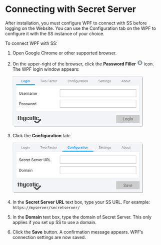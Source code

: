 [title]: # (Connecting with Secret Server)
[tags]: # (XXX)
[priority]: # (20)

# Connecting with Secret Server

After installation, you must configure WPF to connect with SS before logging on the Website. You can use the Configuration tab on the WPF to configure it with the SS instance of your choice. 

To connect WPF with SS:

1. Open Google Chrome or other supported browser. 

1. On the upper-right of the browser, click the **Password Filler** ![image-20191205103957493](images/image-20191205103957493.png) icon. The WPF login window appears:

   <img src="images/image-20191205101713805.png" alt="image-20191205101713805" style="zoom:67%;" />

1.   Click the **Configuration** tab:

     <img src="images/image-20191205101911389.png" alt="image-20191205101911389" style="zoom:67%;" />

1.   In the **Secret Server URL** text box, type your SS URL. For example: `https://myserver/secretserver/` 

1.   In the **Domain** text box, type the domain of Secret Server. This only applies if you set up SS to use a domain. 

1.   Click the **Save** button. A confirmation message appears. WPF’s connection settings are now saved.
